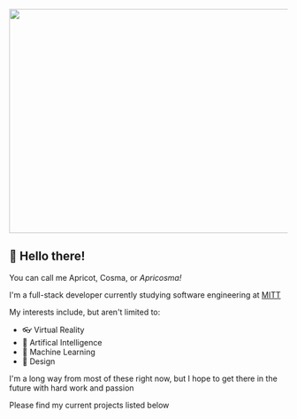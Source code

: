<!--- <p align="center">
  <img width="960" height="540" src="https://user-images.githubusercontent.com/113317992/199318316-ad7b3cca-cd31-45a1-a25a-1aaadea0b824.jpg">
</p> --->

<p align="center">
  <img width="720" height="405" src="https://user-images.githubusercontent.com/113317992/199318660-d6ffefe4-f3e7-4280-8bf0-731ea14b79aa.jpg">
</p>

## 👋 Hello there!

You can call me Apricot, Cosma, or *Apricosma!* 

I'm a full-stack developer currently studying software engineering at [MITT](https://mitt.ca/)

My interests include, but aren't limited to:
- 👓 Virtual Reality
- 🤖 Artifical Intelligence
- 🧠 Machine Learning
- 🎨 Design 

I'm a long way from most of these right now, but I hope to get there in the future with hard work and passion

Please find my current projects listed below
<!---
Apricosma/Apricosma is a ✨ special ✨ repository because its `README.md` (this file) appears on your GitHub profile.
You can click the Preview link to take a look at your changes.
--->
